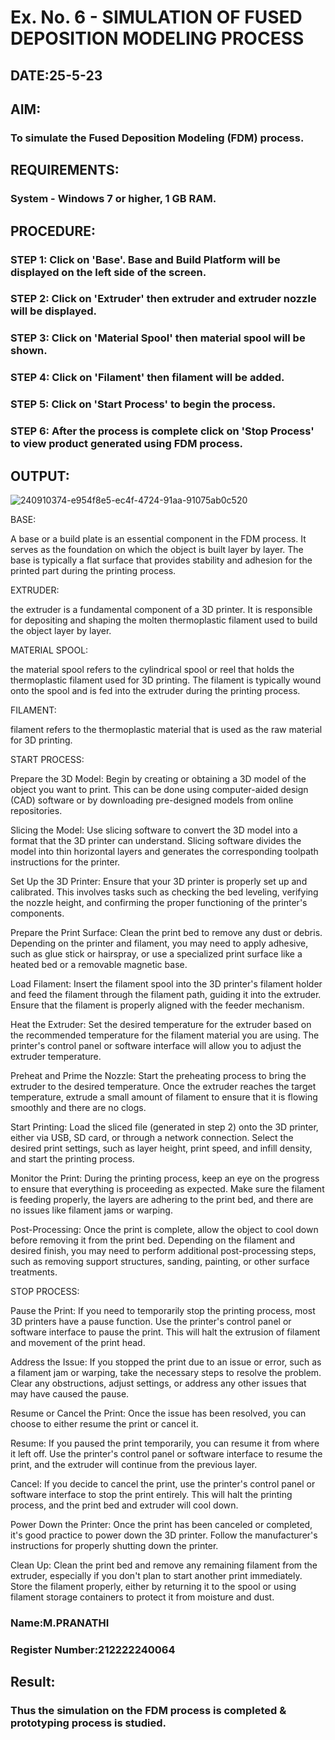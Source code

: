 # Ex. No. 6 - SIMULATION OF FUSED DEPOSITION MODELING PROCESS

## DATE:25-5-23
## AIM:
### To simulate the Fused Deposition Modeling (FDM) process.

## REQUIREMENTS:
### System - Windows 7 or higher, 1 GB RAM.

## PROCEDURE:
### STEP 1: Click on 'Base'. Base and Build Platform will be displayed on the left side of the screen.
### STEP 2: Click on 'Extruder' then extruder and extruder nozzle will be displayed.
### STEP 3: Click on 'Material Spool' then material spool will be shown.
### STEP 4: Click on 'Filament' then filament will be added.
### STEP 5: Click on 'Start Process' to begin the process.
### STEP 6: After the process is complete click on 'Stop Process' to view product generated using FDM process.

## OUTPUT:

![240910374-e954f8e5-ec4f-4724-91aa-91075ab0c520](https://github.com/MavillaPranathi/Ex.-No---6.-SIMULATION-OF-FUSED-DEPOSITION-MODELING-PROCESS/assets/118343610/417126fb-7d1b-4cc1-bfe2-1f9b6edf4447)

BASE:

A base or a build plate is an essential component in the FDM process. It serves as the foundation on which the object is built layer by layer. The base is typically a flat surface that provides stability and adhesion for the printed part during the printing process.

EXTRUDER:

the extruder is a fundamental component of a 3D printer. It is responsible for depositing and shaping the molten thermoplastic filament used to build the object layer by layer.

MATERIAL SPOOL:

the material spool refers to the cylindrical spool or reel that holds the thermoplastic filament used for 3D printing. The filament is typically wound onto the spool and is fed into the extruder during the printing process.

FILAMENT:

filament refers to the thermoplastic material that is used as the raw material for 3D printing.

START PROCESS:

Prepare the 3D Model: Begin by creating or obtaining a 3D model of the object you want to print. This can be done using computer-aided design (CAD) software or by downloading pre-designed models from online repositories.

Slicing the Model: Use slicing software to convert the 3D model into a format that the 3D printer can understand. Slicing software divides the model into thin horizontal layers and generates the corresponding toolpath instructions for the printer.

Set Up the 3D Printer: Ensure that your 3D printer is properly set up and calibrated. This involves tasks such as checking the bed leveling, verifying the nozzle height, and confirming the proper functioning of the printer's components.

Prepare the Print Surface: Clean the print bed to remove any dust or debris. Depending on the printer and filament, you may need to apply adhesive, such as glue stick or hairspray, or use a specialized print surface like a heated bed or a removable magnetic base.

Load Filament: Insert the filament spool into the 3D printer's filament holder and feed the filament through the filament path, guiding it into the extruder. Ensure that the filament is properly aligned with the feeder mechanism.

Heat the Extruder: Set the desired temperature for the extruder based on the recommended temperature for the filament material you are using. The printer's control panel or software interface will allow you to adjust the extruder temperature.

Preheat and Prime the Nozzle: Start the preheating process to bring the extruder to the desired temperature. Once the extruder reaches the target temperature, extrude a small amount of filament to ensure that it is flowing smoothly and there are no clogs.

Start Printing: Load the sliced file (generated in step 2) onto the 3D printer, either via USB, SD card, or through a network connection. Select the desired print settings, such as layer height, print speed, and infill density, and start the printing process.

Monitor the Print: During the printing process, keep an eye on the progress to ensure that everything is proceeding as expected. Make sure the filament is feeding properly, the layers are adhering to the print bed, and there are no issues like filament jams or warping.

Post-Processing: Once the print is complete, allow the object to cool down before removing it from the print bed. Depending on the filament and desired finish, you may need to perform additional post-processing steps, such as removing support structures, sanding, painting, or other surface treatments.

STOP PROCESS:

Pause the Print: If you need to temporarily stop the printing process, most 3D printers have a pause function. Use the printer's control panel or software interface to pause the print. This will halt the extrusion of filament and movement of the print head.

Address the Issue: If you stopped the print due to an issue or error, such as a filament jam or warping, take the necessary steps to resolve the problem. Clear any obstructions, adjust settings, or address any other issues that may have caused the pause.

Resume or Cancel the Print: Once the issue has been resolved, you can choose to either resume the print or cancel it.

Resume: If you paused the print temporarily, you can resume it from where it left off. Use the printer's control panel or software interface to resume the print, and the extruder will continue from the previous layer.

Cancel: If you decide to cancel the print, use the printer's control panel or software interface to stop the print entirely. This will halt the printing process, and the print bed and extruder will cool down.

Power Down the Printer: Once the print has been canceled or completed, it's good practice to power down the 3D printer. Follow the manufacturer's instructions for properly shutting down the printer.

Clean Up: Clean the print bed and remove any remaining filament from the extruder, especially if you don't plan to start another print immediately. Store the filament properly, either by returning it to the spool or using filament storage containers to protect it from moisture and dust.

### Name:M.PRANATHI
### Register Number:212222240064

## Result:
### Thus the simulation on the FDM process is completed & prototyping process is studied.
